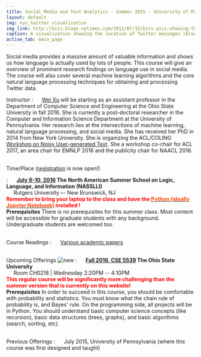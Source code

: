 ```yaml
---
title: Social Media and Text Analytics - Summer 2015 - University of Pennsylvania
layout: default
img: nyc_twitter_visualization
img_link: http://bits.blogs.nytimes.com/2011/07/15/bits-pics-showing-the-location-of-tweets-and-flickr-photos/
caption: A visualization showing the location of Twitter messages (blue) and Flickr photos (orange) in New York City by Eric Fischer
active_tab: main_page 
---
```



Social media provides a massive amount of valuable information and shows us how language is actually used by lots of people. This course will give an overview of prominent research findings on language use in social media. The course will also cover several machine learning algorithms and the core natural language processing techniques for obtaining and processing Twitter data.


Instructor
: &nbsp;&nbsp;&nbsp;&nbsp; [Wei Xu](http://www.cis.upenn.edu/~xwe/) will be starting as an assistant professor in the Department of Computer Science and Engineering at the Ohio State University in fall 2016. She is currently a post-doctoral researcher in the Computer and Information Science Department at the University of Pennsylvania. Her research lies at the intersections of machine learning, natural language processing, and social media. She has received her PhD in 2014 from New York University. She is organizing the ACL/COLING [Workshop on Noisy User-generated Text](http://noisy-text.github.io/). She  a workshop co-chair for ACL 2017, an area chair for EMNLP 2016 and the publicity chair for NAACL 2016. 


<br>Time/Place ([registration](http://nasslli2016.rutgers.edu/about_nasslli.html) is now open!)

: &nbsp;&nbsp;&nbsp;&nbsp; **[July 9-10, 2016](http://nasslli2016.rutgers.edu/about_nasslli.html) The North American Summer School on Logic, Language, and Information (NASSLLI)** <br>
&nbsp;&nbsp;&nbsp;&nbsp; Rutgers University –- New Brunswick, NJ <br>
**<font color='red'>Remember to bring your laptop to the class and have the </font>[<font color='orangered'>Python (ideally Jupyter Notebook)</font>](/python_bootcamp.html) <font color='red'>installed !</font>**  <br>
**Prerequisites** There is no prerequisites for this summer class. Most content will be accessible for graduate students with any background. Undergraduate students are welcomed too.  

<br>Course Readings
: &nbsp;&nbsp;&nbsp;&nbsp; [Various academic papers](syllabus.html)

<br>Upcoming Offerings ![new](assets/img/new_1.gif) 
: &nbsp;&nbsp;&nbsp;&nbsp; **[Fall 2016, CSE 5539](https://cse.osu.edu/department/courses/course-schedule) The Ohio State University** <br>
&nbsp;&nbsp;&nbsp;&nbsp; Room CH0218 | Wednesday 2:20PM -- 4:10PM  <br>
**<font color='red'>This regular course will be significantly more challenging than the summer version that is currently on this website!</font>** <br>  **Prerequisites** In order to succeed in this course, you should be comfortable with probability and statistics. You must know what the chain rule of probability is, and Bayes' rule. On the programming side, all projects will be in Python. You should understand basic computer science concepts (like recursion), basic data structures (trees, graphs), and basic algorithms (search, sorting, etc). 

<br>Previous Offerings
: &nbsp;&nbsp;&nbsp;&nbsp; July 2015, University of Pennsylvania (where this course was first designed and taught)


